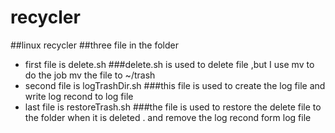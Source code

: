 # recycler
##linux recycler 
##three file in the folder
* first file is delete.sh
  ###delete.sh is used to delete file ,but I use mv to do the job  mv the file to ~/trash
* second file is logTrashDir.sh
 ###this file is used to create the log file and write log recond to log file
* last file is restoreTrash.sh
###the file is used to restore the delete file to the folder when it is deleted . and remove the log recond form log file 
